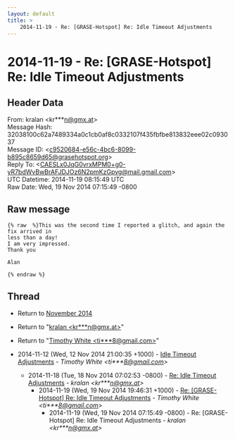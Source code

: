 ```yaml
---
layout: default
title: >
    2014-11-19 - Re: [GRASE-Hotspot] Re: Idle Timeout Adjustments
---
```


# 2014-11-19 - Re: [GRASE-Hotspot] Re: Idle Timeout Adjustments

## Header Data

From: kralan \<kr***n@gmx.at\><br>
Message Hash: 32038100c62a7489334a0c1cb0af8c0332107f435fbfbe813832eee02c093037<br>
Message ID: \<c9520684-e56c-4bc6-8099-b895c8659d65@grasehotspot.org\><br>
Reply To: \<CAESLx0JqG0vrxMPM0+g0-yR7bdWvBwBrAFJDJOz6N2pmKzGpvg@mail.gmail.com\><br>
UTC Datetime: 2014-11-19 08:15:49 UTC<br>
Raw Date: Wed, 19 Nov 2014 07:15:49 -0800<br>

## Raw message

```
{% raw  %}This was the second time I reported a glitch, and again the fix arrived in 
less than a day!
I am very impressed.
Thank you

Alan

{% endraw %}
```

## Thread

+ Return to [November 2014](/archive/2014/11)

+ Return to "[kralan <kr***n<span>@</span>gmx.at>](/authors/kr___n_at_gmx_at)"
+ Return to "[Timothy White <ti***8<span>@</span>gmail.com>](/authors/ti___8_at_gmail_com)"

+ 2014-11-12 (Wed, 12 Nov 2014 21:00:35 +1000) - [Idle Timeout Adjustments](/archive/2014/11/bc993c8cb672272c5fe431b852224010c3863a579dbe6e774d6b381d14cd9909) - _Timothy White \<ti***8@gmail.com\>_
  + 2014-11-18 (Tue, 18 Nov 2014 07:02:53 -0800) - [Re: Idle Timeout Adjustments](/archive/2014/11/639c2bcbc45e8af390f3392ac4af2e80c2674439ea7dcdc66ce2483c91010fda) - _kralan \<kr***n@gmx.at\>_
    + 2014-11-19 (Wed, 19 Nov 2014 19:46:31 +1000) - [Re: [GRASE-Hotspot] Re: Idle Timeout Adjustments](/archive/2014/11/a56e2d11066e98fb319e050aa63d9383931be57a5b7a96dd150a0ea8b901254f) - _Timothy White \<ti***8@gmail.com\>_
      + 2014-11-19 (Wed, 19 Nov 2014 07:15:49 -0800) - Re: [GRASE-Hotspot] Re: Idle Timeout Adjustments - _kralan \<kr***n@gmx.at\>_

